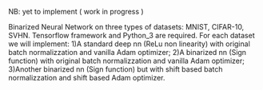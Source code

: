 NB: yet to implement   (   work in progress   )

Binarized Neural Network on three types of datasets: MNIST, CIFAR-10, SVHN.
Tensorflow framework and Python_3 are required.
For each dataset we will implement: 1)A standard deep nn (ReLu non linearity) with original batch normalizzation and vanilla Adam optimizer; 2)A binarized nn (Sign function) with original batch normalizzation and vanilla Adam optimizer; 3)Another binarized nn (Sign function) but with shift based batch normalizzation and shift based Adam optimizer.

